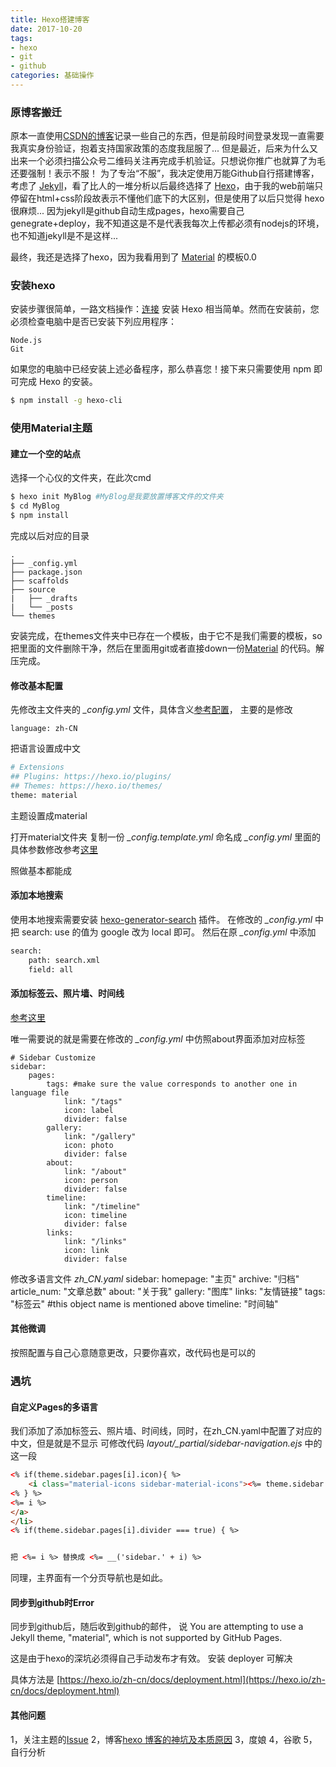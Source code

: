 ```yaml
---
title: Hexo搭建博客
date: 2017-10-20
tags:
- hexo
- git
- github
categories: 基础操作
---
```


### 原博客搬迁
原本一直使用[CSDN的博客](http://blog.csdn.net/cheng624)记录一些自己的东西，但是前段时间登录发现一直需要我真实身份验证，抱着支持国家政策的态度我屈服了... 但是最近，后来为什么又出来一个必须扫描公众号二维码关注再完成手机验证。只想说你推广也就算了为毛还要强制！表示不服！
为了专治“不服”，我决定使用万能Github自行搭建博客，考虑了 [Jekyll](http://jekyll.com.cn/)，看了比人的一堆分析以后最终选择了 [Hexo](https://hexo.io/zh-cn/docs/index.html)，由于我的web前端只停留在html+css阶段故表示不懂他们底下的大区别，但是使用了以后只觉得 hexo很麻烦... 因为jekyll是github自动生成pages，hexo需要自己genegrate+deploy，我不知道这是不是代表我每次上传都必须有nodejs的环境，也不知道jekyll是不是这样...

最终，我还是选择了hexo，因为我看用到了 [Material](https://github.com/viosey/hexo-theme-material/) 的模板0.0

### 安装hexo
安装步骤很简单，一路文档操作：[连接](https://hexo.io/zh-cn/docs/index.html)
安装 Hexo 相当简单。然而在安装前，您必须检查电脑中是否已安装下列应用程序：

	Node.js
	Git
如果您的电脑中已经安装上述必备程序，那么恭喜您！接下来只需要使用 npm 即可完成 Hexo 的安装。
``` bash
$ npm install -g hexo-cli
```

### 使用Material主题

#### 建立一个空的站点
选择一个心仪的文件夹，在此次cmd
``` bash
$ hexo init MyBlog #MyBlog是我要放置博客文件的文件夹
$ cd MyBlog
$ npm install
```

完成以后对应的目录

	.
	├── _config.yml
	├── package.json
	├── scaffolds
	├── source
	|   ├── _drafts
	|   └── _posts
	└── themes

安装完成，在themes文件夹中已存在一个模板，由于它不是我们需要的模板，so把里面的文件删除干净，然后在里面用git或者直接down一份[Material](https://github.com/viosey/hexo-theme-material/) 的代码。解压完成。

#### 修改基本配置
先修改主文件夹的 *_config.yml* 文件，具体含义[参考配置](https://hexo.io/zh-cn/docs/configuration.html)， 主要的是修改

	language: zh-CN

把语言设置成中文
``` bash
# Extensions
## Plugins: https://hexo.io/plugins/
## Themes: https://hexo.io/themes/
theme: material
```
主题设置成material


打开material文件夹
复制一份 *_config.template.yml* 命名成 *_config.yml* 
里面的具体参数修改参考[这里](https://material.viosey.com/docs/#/config_basic)

照做基本都能成

#### 添加本地搜索

使用本地搜索需要安装 [hexo-generator-search](https://github.com/PaicHyperionDev/hexo-generator-search) 插件。
在修改的 *_config.yml* 中
把 search: use 的值为 google 改为 local 即可。
然后在原 *_config.yml* 中添加
``` bash
search:
    path: search.xml
    field: all
```

#### 添加标签云、照片墙、时间线

[参考这里](https://material.viosey.com/docs/#/pages)

唯一需要说的就是需要在修改的 *_config.yml* 中仿照about界面添加对应标签

	# Sidebar Customize
	sidebar:
		pages:
			tags: #make sure the value corresponds to another one in language file
	            link: "/tags"
	            icon: label
	            divider: false
	        gallery:
	            link: "/gallery"
	            icon: photo
	            divider: false
	        about:
	            link: "/about"
	            icon: person
	            divider: false
	        timeline:
	            link: "/timeline"
	            icon: timeline
	            divider: false
	        links:
	            link: "/links"
	            icon: link
	            divider: false
修改多语言文件 *zh_CN.yaml*
sidebar:
    homepage: "主页"
    archive: "归档"
    article_num: "文章总数"
    about: "关于我" 
    gallery: "图库"
    links: "友情链接"
    tags: "标签云" #this object name is mentioned above
    timeline: "时间轴"


#### 其他微调
按照配置与自己心意随意更改，只要你喜欢，改代码也是可以的


### 遇坑
#### 自定义Pages的多语言
我们添加了添加标签云、照片墙、时间线，同时，在zh_CN.yaml中配置了对应的中文，但是就是不显示
可修改代码 *layout/_partial/sidebar-navigation.ejs* 中的这一段
``` html
<% if(theme.sidebar.pages[i].icon){ %>
	<i class="material-icons sidebar-material-icons"><%= theme.sidebar.pages[i].icon %></i>
<% } %>
<%= i %>
</a>
</li>
<% if(theme.sidebar.pages[i].divider === true) { %>


把 <%= i %> 替换成 <%= __('sidebar.' + i) %> 
```

同理，主界面有一个分页导航也是如此。

#### 同步到github时Error
同步到github后，随后收到github的邮件， 说 You are attempting to use a Jekyll theme, "material", which is not supported by GitHub Pages.

这是由于hexo的深坑必须得自己手动发布才有效。
安装 deployer 可解决

具体方法是 [https://hexo.io/zh-cn/docs/deployment.html](https://hexo.io/zh-cn/docs/deployment.html)

#### 其他问题
1，关注主题的[Issue](https://github.com/viosey/hexo-theme-material/issues)
2，博客[hexo 博客的神坑及本质原因](https://liguanghe.github.io/2017/05/22/blogRebuilt/)
3，度娘
4，谷歌
5，自行分析


